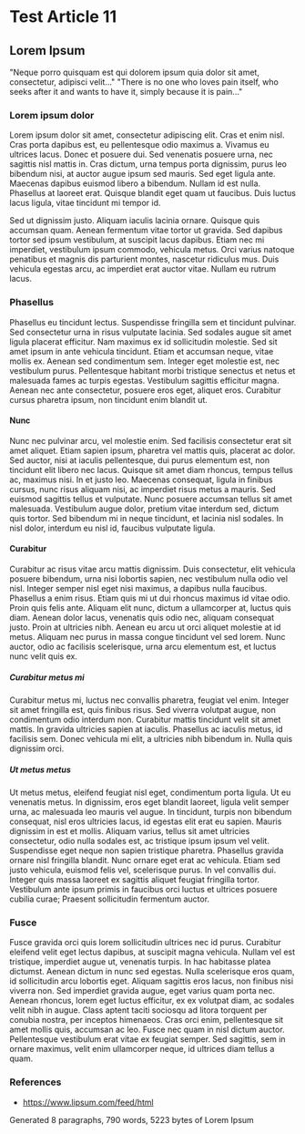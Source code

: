 # Test Article 11



## Lorem Ipsum

"Neque porro quisquam est qui dolorem ipsum quia dolor sit amet, consectetur, adipisci velit..."
"There is no one who loves pain itself, who seeks after it and wants to have it, simply because it is pain..."

### Lorem ipsum dolor

Lorem ipsum dolor sit amet, consectetur adipiscing elit. Cras et enim nisl. Cras porta dapibus est, eu pellentesque odio maximus a. Vivamus eu ultrices lacus. Donec et posuere dui. Sed venenatis posuere urna, nec sagittis nisl mattis in. Cras dictum, urna tempus porta dignissim, purus leo bibendum nisi, at auctor augue ipsum sed mauris. Sed eget ligula ante. Maecenas dapibus euismod libero a bibendum. Nullam id est nulla. Phasellus at laoreet erat. Quisque blandit eget quam ut faucibus. Duis luctus lacus ligula, vitae tincidunt mi tempor id.

Sed ut dignissim justo. Aliquam iaculis lacinia ornare. Quisque quis accumsan quam. Aenean fermentum vitae tortor ut gravida. Sed dapibus tortor sed ipsum vestibulum, at suscipit lacus dapibus. Etiam nec mi imperdiet, vestibulum ipsum commodo, vehicula metus. Orci varius natoque penatibus et magnis dis parturient montes, nascetur ridiculus mus. Duis vehicula egestas arcu, ac imperdiet erat auctor vitae. Nullam eu rutrum lacus.



### Phasellus

Phasellus eu tincidunt lectus. Suspendisse fringilla sem et tincidunt pulvinar. Sed consectetur urna in risus vulputate lacinia. Sed sodales augue sit amet ligula placerat efficitur. Nam maximus ex id sollicitudin molestie. Sed sit amet ipsum in ante vehicula tincidunt. Etiam et accumsan neque, vitae mollis ex. Aenean sed condimentum sem. Integer eget molestie est, nec vestibulum purus. Pellentesque habitant morbi tristique senectus et netus et malesuada fames ac turpis egestas. Vestibulum sagittis efficitur magna. Aenean nec ante consectetur, posuere eros eget, aliquet eros. Curabitur cursus pharetra ipsum, non tincidunt enim blandit ut.



#### Nunc

Nunc nec pulvinar arcu, vel molestie enim. Sed facilisis consectetur erat sit amet aliquet. Etiam sapien ipsum, pharetra vel mattis quis, placerat ac dolor. Sed auctor, nisi at iaculis pellentesque, dui purus elementum est, non tincidunt elit libero nec lacus. Quisque sit amet diam rhoncus, tempus tellus ac, maximus nisi. In et justo leo. Maecenas consequat, ligula in finibus cursus, nunc risus aliquam nisi, ac imperdiet risus metus a mauris. Sed euismod sagittis tellus et vulputate. Nunc posuere accumsan tellus sit amet malesuada. Vestibulum augue dolor, pretium vitae interdum sed, dictum quis tortor. Sed bibendum mi in neque tincidunt, et lacinia nisl sodales. In nisl dolor, interdum eu nisl id, faucibus vulputate ligula.



#### Curabitur

Curabitur ac risus vitae arcu mattis dignissim. Duis consectetur, elit vehicula posuere bibendum, urna nisi lobortis sapien, nec vestibulum nulla odio vel nisl. Integer semper nisl eget nisi maximus, a dapibus nulla faucibus. Phasellus a enim risus. Etiam quis mi ut dui rhoncus maximus id vitae odio. Proin quis felis ante. Aliquam elit nunc, dictum a ullamcorper at, luctus quis diam. Aenean dolor lacus, venenatis quis odio nec, aliquam consequat justo. Proin at ultricies nibh. Aenean eu arcu ut orci aliquet molestie at id metus. Aliquam nec purus in massa congue tincidunt vel sed lorem. Nunc auctor, odio ac facilisis scelerisque, urna arcu elementum est, et luctus nunc velit quis ex.



##### Curabitur metus mi

Curabitur metus mi, luctus nec convallis pharetra, feugiat vel enim. Integer sit amet fringilla est, quis finibus risus. Sed viverra volutpat augue, non condimentum odio interdum non. Curabitur mattis tincidunt velit sit amet mattis. In gravida ultricies sapien at iaculis. Phasellus ac iaculis metus, id facilisis sem. Donec vehicula mi elit, a ultricies nibh bibendum in. Nulla quis dignissim orci.



##### Ut metus metus

Ut metus metus, eleifend feugiat nisl eget, condimentum porta ligula. Ut eu venenatis metus. In dignissim, eros eget blandit laoreet, ligula velit semper urna, ac malesuada leo mauris vel augue. In tincidunt, turpis non bibendum consequat, nisl eros ultricies lacus, id egestas elit erat eu sapien. Mauris dignissim in est et mollis. Aliquam varius, tellus sit amet ultricies consectetur, odio nulla sodales est, ac tristique ipsum ipsum vel velit. Suspendisse eget neque non sapien tristique pharetra. Phasellus gravida ornare nisl fringilla blandit. Nunc ornare eget erat ac vehicula. Etiam sed justo vehicula, euismod felis vel, scelerisque purus. In vel convallis dui. Integer quis massa laoreet ex sagittis aliquet feugiat fringilla tortor. Vestibulum ante ipsum primis in faucibus orci luctus et ultrices posuere cubilia curae; Praesent sollicitudin fermentum auctor.



### Fusce

Fusce gravida orci quis lorem sollicitudin ultrices nec id purus. Curabitur eleifend velit eget lectus dapibus, at suscipit magna vehicula. Nullam vel est tristique, imperdiet augue ut, venenatis turpis. In hac habitasse platea dictumst. Aenean dictum in nunc sed egestas. Nulla scelerisque eros quam, id sollicitudin arcu lobortis eget. Aliquam sagittis eros lacus, non finibus nisi viverra non. Sed imperdiet gravida augue, eget varius quam porta nec. Aenean rhoncus, lorem eget luctus efficitur, ex ex volutpat diam, ac sodales velit nibh in augue. Class aptent taciti sociosqu ad litora torquent per conubia nostra, per inceptos himenaeos. Cras orci enim, pellentesque sit amet mollis quis, accumsan ac leo. Fusce nec quam in nisl dictum auctor. Pellentesque vestibulum erat vitae ex feugiat semper. Sed sagittis, sem in ornare maximus, velit enim ullamcorper neque, id ultrices diam tellus a quam.



### References

- https://www.lipsum.com/feed/html

Generated 8 paragraphs, 790 words, 5223 bytes of Lorem Ipsum